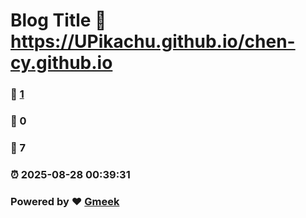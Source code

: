 # Blog Title :link: https://UPikachu.github.io/chen-cy.github.io 
### :page_facing_up: [1](https://UPikachu.github.io/chen-cy.github.io/tag.html) 
### :speech_balloon: 0 
### :hibiscus: 7 
### :alarm_clock: 2025-08-28 00:39:31 
### Powered by :heart: [Gmeek](https://github.com/Meekdai/Gmeek)
